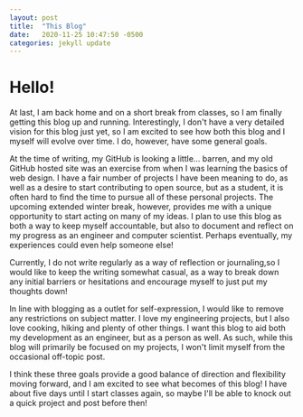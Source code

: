 ```yaml
---
layout: post
title:  "This Blog"
date:   2020-11-25 10:47:50 -0500
categories: jekyll update
---
```


# Hello!

At last, I am back home and on a short break from classes, so I am finally getting
this blog up and running. Interestingly, I don't have a very detailed vision for
this blog just yet, so I am excited to see how both this blog and I myself will
evolve over time. I do, however, have some general goals.

At the time of writing, my GitHub is looking a little... barren, and my old
GitHub hosted site was an exercise from when I was learning the basics of web
design. I have a fair number of projects I have been meaning to do, as well as a
desire to start contributing to open source, but as a student, it is often hard
to find the time to pursue all of these personal projects. The upcoming extended
winter break, however, provides me with a unique opportunity to start acting on
many of my ideas. I plan to use this blog as both a way to keep myself
accountable, but also to document and reflect on my progress as an engineer and
computer scientist. Perhaps eventually, my experiences could even help someone
else!

Currently, I do not write regularly as a way of reflection or journaling,so I
would like to keep the writing somewhat casual, as a way to break down any
initial barriers or hesitations and encourage myself to just put my thoughts down! 

In line with blogging as a outlet for self-expression, I would like to remove
any restrictions on subject matter. I love my engineering projects, but I also
love cooking, hiking and plenty of other things. I want this blog to aid both my
development as an engineer, but as a person as well. As such, while this blog
will primarily be focused on my projects, I won't limit myself from the
occasional off-topic post.

I think these three goals provide a good balance of direction and flexibility
moving forward, and I am excited to see what becomes of this blog! I have about
five days until I start classes again, so maybe I'll be able to knock out a quick
project and post before then!